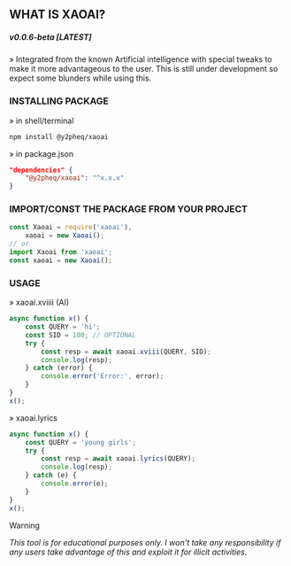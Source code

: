 ## WHAT IS XAOAI?<br>
<h5> v0.0.6-beta [LATEST]</h5>

» Integrated from the known Artificial intelligence with special tweaks to make
it more advantageous to the user. This is still under development so expect some
blunders while using this.

### INSTALLING PACKAGE
» in shell/terminal

```bash
npm install @y2pheq/xaoai
```
» in package.json
```json
"dependencies" {
    "@y2pheq/xaoai": "^x.x.x"
}
```

### IMPORT/CONST THE PACKAGE FROM YOUR PROJECT

```javascript
const Xaoai = require('xaoai'),
	xaoai = new Xaoai();
// or
import Xaoai from 'xaoai';
const xaoai = new Xaoai();
```

### USAGE<br>

» xaoai.xviiii (AI)

```javascript
async function x() {
	const QUERY = 'hi';
	const SID = 100; // OPTIONAL
	try {
		const resp = await xaoai.xviii(QUERY, SID);
		console.log(resp);
	} catch (error) {
		console.error('Error:', error);
	}
}
x();
```

» xaoai.lyrics

```javascript
async function x() {
	const QUERY = 'young girls';
	try {
		const resp = await xaoai.lyrics(QUERY);
		console.log(resp);
	} catch (e) {
		console.error(e);
	}
}
x();
```

> [!WARNING]  
> _This tool is for educational purposes only. I won't take any responsibility
> if any users take advantage of this and exploit it for illicit activities._
